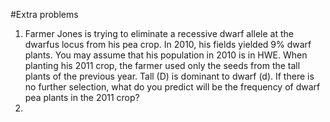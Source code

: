 #Extra problems

1. Farmer Jones is trying to eliminate a recessive dwarf allele at the dwarfus locus from his pea crop. In 2010, his fields yielded 9% dwarf plants. You may assume that his population in 2010 is in HWE. When planting his 2011 crop, the farmer used only the seeds from the tall plants of the previous year. Tall (D) is dominant to dwarf (d). If there is no further selection, what do you predict will be the frequency of dwarf pea plants in the 2011 crop?
2. 
